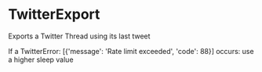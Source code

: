 # TwitterExport
Exports a Twitter Thread using its last tweet

If a TwitterError: [{'message': 'Rate limit exceeded', 'code': 88}] occurs: use a higher sleep value
